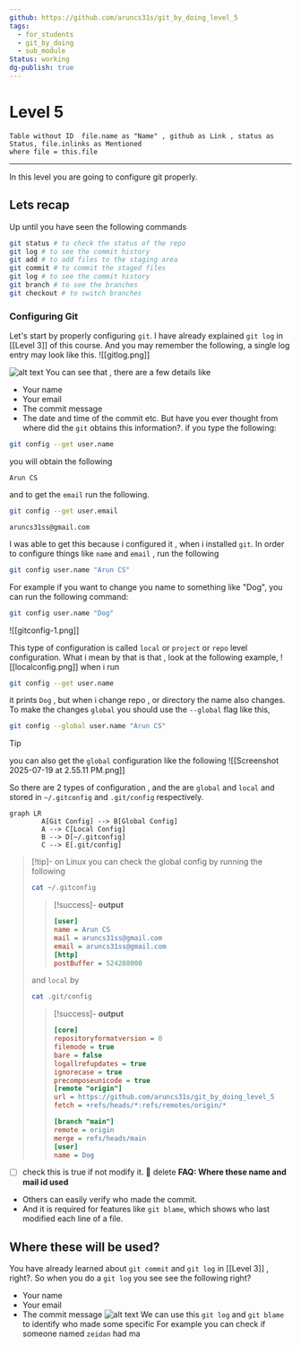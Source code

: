 ```yaml
---
github: https://github.com/aruncs31s/git_by_doing_level_5
tags:
  - for_students
  - git_by_doing
  - sub_module
Status: working
dg-publish: true
---
```

# Level 5 
```dataview
Table without ID  file.name as "Name" , github as Link , status as Status, file.inlinks as Mentioned
where file = this.file
```
---
In this level you are going to configure git properly.

## Lets recap 
Up until you have seen the following commands 
```bash
git status # to check the status of the repo 
git log # to see the commit history
git add # to add files to the staging area
git commit # to commit the staged files
git log # to see the commit history
git branch # to see the branches
git checkout # to switch branches
```

### Configuring Git
Let's start by properly configuring `git`. I have already explained `git log` in [[Level 3]] of this course. And you may remember the following, a single log entry may look like this. 
![[gitlog.png]]

![alt text](imgs_for_3/image-8.png)
You can see that , there are a few details like 
- Your name 
- Your email
- The commit message
- The date and time of the commit etc. 
But have you ever thought from where did the `git` obtains this information?.
if you type the following:
```bash
git config --get user.name
```
you will obtain the following
```
Arun CS
```
and to get the `email` run the following.
```bash 
git config --get user.email
```

```
aruncs31ss@gmail.com
```

I was able to get this because i configured it , when i installed `git`. 
In order to configure things like `name` and `email` , run the following

```bash
git config user.name "Arun CS"
```
For example if you want to change you name to something like "Dog", you can run the following command:
```bash
git config user.name "Dog"
```

![[gitconfig-1.png]]

This type of configuration is called `local` or `project` or `repo` level configuration. What i mean by that is that , look at the following example, 
![[localconfig.png]]
when i run 
```bash
git config --get user.name
```
it prints `Dog` , but when i change repo , or directory the name also changes. 
To make the changes `global` you should use the `--global` flag like this,

```bash
git config --global user.name "Arun CS"
```

>[!tip]
> you can also get the `global` configuration like the following
> ![[Screenshot 2025-07-19 at 2.55.11 PM.png]]

So there are 2 types of configuration , and the are `global` and `local` and stored in `~/.gitconfig` and `.git/config` respectively.
```mermaid
graph LR
		A[Git Config] --> B[Global Config]
		A --> C[Local Config]
		B --> D[~/.gitconfig]
		C --> E[.git/config]
```
>[!tip]- on Linux
>you can check the global config by running the following 
>```bash
>cat ~/.gitconfig
>```
>>[!success]- **output**
>>```ini
>>[user]
>>name = Arun CS
>>mail = aruncs31ss@gmail.com
>>email = aruncs31ss@gmail.com
>>[http]
>>postBuffer = 524288000
>>```
>and `local` by 
>```bash
>cat .git/config
>```
>>[!success]- **output**
>>```ini
>>[core]
>>repositoryformatversion = 0
>>filemode = true
>>bare = false
>>logallrefupdates = true
>>ignorecase = true
>>precomposeunicode = true
>>[remote "origin"]
>>url = https://github.com/aruncs31s/git_by_doing_level_5
>>fetch = +refs/heads/*:refs/remotes/origin/*
>>
>>[branch "main"]
>>remote = origin
>>merge = refs/heads/main
>>[user]
>> name = Dog
>>```

- [ ] check this is true if not modify it.  🏁 delete 
**FAQ: Where these name and mail id used**
- Others can easily verify who made the commit.
- And it is required for features like `git blame`, which shows who last modified each line of a file.


## Where these will be used?
You have already learned about `git commit` and `git log` in [[Level 3]] , right?. So when you do a `git log` you see see the following right?
- Your name 
- Your email
- The commit message 
![alt text](imgs_for_3/image-8.png)
We can use this `git log` and `git blame` to identify who made some specific 
For example you can check if someone named `zeidan` had ma

